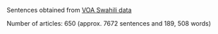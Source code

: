 Sentences obtained from [VOA Swahili data](https://www.voaswahili.com/z/2772)

Number of articles: 650 (approx. 7672 sentences and 189, 508 words) 
